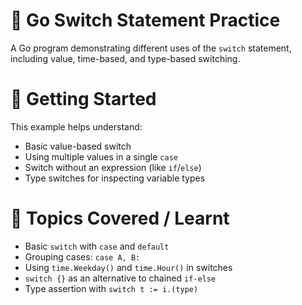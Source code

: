 # 🐹 Go Switch Statement Practice

A Go program demonstrating different uses of the `switch` statement, including value, time-based, and type-based switching.


# 🚀 Getting Started

This example helps understand:
- Basic value-based switch
- Using multiple values in a single `case`
- Switch without an expression (like `if`/`else`)
- Type switches for inspecting variable types


# 🔧 Topics Covered / Learnt

- Basic `switch` with `case` and `default`
- Grouping cases: `case A, B:`
- Using `time.Weekday()` and `time.Hour()` in switches
- `switch {}` as an alternative to chained `if-else`
- Type assertion with `switch t := i.(type)`